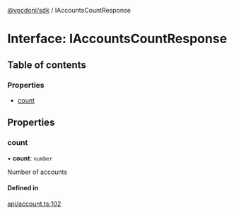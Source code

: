 [@vocdoni/sdk](/sdk) / IAccountsCountResponse

# Interface: IAccountsCountResponse

## Table of contents

### Properties

- [count](IAccountsCountResponse#count)

## Properties

### count

• **count**: `number`

Number of accounts

#### Defined in

[api/account.ts:102](https://github.com/vocdoni/vocdoni-sdk/blob/9c64446/src/api/account.ts#L102)
